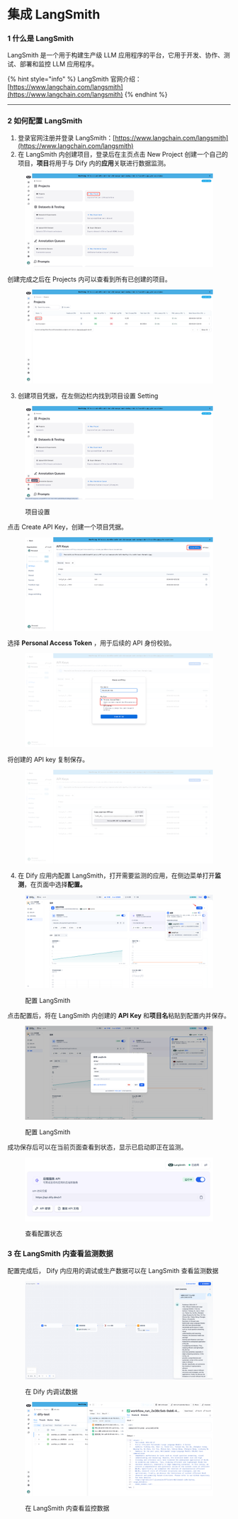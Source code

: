 # 集成 LangSmith

### 1 什么是 LangSmith

LangSmith 是一个用于构建生产级 LLM 应用程序的平台，它用于开发、协作、测试、部署和监控 LLM 应用程序。

{% hint style="info" %}
LangSmith 官网介绍：[https://www.langchain.com/langsmith](https://www.langchain.com/langsmith)
{% endhint %}

***

### 2 如何配置 LangSmith

1. 登录官网注册并登录 LangSmith：[https://www.langchain.com/langsmith](https://www.langchain.com/langsmith)
2. 在 LangSmith 内创建项目，登录后在主页点击 New Project 创建一个自己的项目，**项目**将用于与 Dify 内的**应用**关联进行数据监测。

<figure><img src="../../../.gitbook/assets/image.png" alt=""><figcaption></figcaption></figure>

创建完成之后在 Projects 内可以查看到所有已创建的项目。

<figure><img src="../../../.gitbook/assets/image (7).png" alt=""><figcaption></figcaption></figure>

3. 创建项目凭据，在左侧边栏内找到项目设置 Setting

<figure><img src="../../../.gitbook/assets/image (8).png" alt=""><figcaption><p>项目设置</p></figcaption></figure>

点击 Create API Key，创建一个项目凭据。

<figure><img src="../../../.gitbook/assets/image (3).png" alt=""><figcaption></figcaption></figure>

选择 **Personal Access Token** ，用于后续的 API 身份校验。

<figure><img src="../../../.gitbook/assets/image (5).png" alt=""><figcaption></figcaption></figure>

将创建的 API key 复制保存。

<figure><img src="../../../.gitbook/assets/image (9).png" alt=""><figcaption></figcaption></figure>

4. 在 Dify 应用内配置 LangSmith，打开需要监测的应用，在侧边菜单打开**监测**，在页面中选择**配置。**

<figure><img src="../../../.gitbook/assets/image (11).png" alt=""><figcaption><p>配置 LangSmith</p></figcaption></figure>



点击配置后，将在 LangSmith 内创建的 **API Key** 和**项目名**粘贴到配置内并保存。

<figure><img src="../../../.gitbook/assets/image (12).png" alt=""><figcaption><p>配置 LangSmith</p></figcaption></figure>

成功保存后可以在当前页面查看到状态，显示已启动即正在监测。

<figure><img src="../../../.gitbook/assets/image (15).png" alt=""><figcaption><p>查看配置状态</p></figcaption></figure>

### 3 在 LangSmith 内查看监测数据

配置完成后， Dify 内应用的调试或生产数据可以在 LangSmith 查看监测数据

<figure><img src="../../../.gitbook/assets/image (17).png" alt=""><figcaption><p>在 Dify 内调试数据</p></figcaption></figure>

<figure><img src="../../../.gitbook/assets/image (18).png" alt=""><figcaption><p>在 LangSmith 内查看监控数据</p></figcaption></figure>

